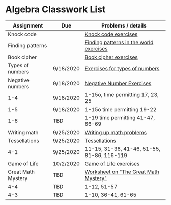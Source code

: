 # Algebra Classwork List

|Assignment | Due | Problems / details |
|-----------|-----|--------------------|
|Knock code |     | [Knock code exercises](https://docs.google.com/document/d/1U06XcsFspu8KAN_23WcwOCW-9xS24IluFGwGOy32qQg/edit?usp=sharing)|
|Finding patterns|| [Finding patterns in the world exercises](https://docs.google.com/document/d/1jFKtXioBGcuLrV7nrccva9nHKl5koOddg0Mj1-VoQ58/edit?usp=sharing)
|Book cipher|  | [Book cipher exercises](https://docs.google.com/document/d/1s5dAe8syztFvUHtvviae9B-AGhp1qBnq9PiJ9Q7VV3U/edit?usp=sharing)
|Types of numbers| 9/18/2020 | [Exercises for types of numbers](https://docs.google.com/document/d/1-ozoC4NtGDBL0-3st4QlNvHv716J5ykc2Q-Hc5dqLtI/edit?usp=sharing)
|Negative numbers| 9/18/2020 | [Negative Number Exercises](https://docs.google.com/document/d/1NxbFKaTzMugZuLuh_2_taqPBs3jO_bojAQH6ralrHPA/edit?usp=sharing)
|1-4 | 9/18/2020 | 1-15o, time permitting 17, 23, 25
|1-5 | 9/18/2020 | 1-15o time permitting 19-22
|1-6 | TBD | 1-19 time permitting 41-47, 66-69
|Writing math | 9/25/2020 | [Writing up math problems](https://docs.google.com/document/d/1WYWQXHy9xYz0OUAtWMa-5eTmRhXOpDDCkai-MrscKd0/edit?usp=sharing)
|Tessellations | 9/25/2020 | [Tessellations](https://docs.google.com/document/d/1l6g3_WWPxgOP-ggl2ReQB69R2gYpoIu2Rqoc06YMD3k/edit?usp=sharing)
|4-1| 9/25/2020 | 11-15, 31-36, 41-46, 51-55, 81-86, 116-119
|Game of Life| 10/2/2020| [Game of Life exercises](https://docs.google.com/document/d/1mMGr6HglQcq7N7yDCDPmUK6nzq2it2H7JsiPSIZgSFI/edit?usp=sharing)
|Great Math Mystery| TBD | [Worksheet on "The Great Math Mystery"](https://docs.google.com/document/d/1MYjovzS04UY-p52XPhUJqdLYsfGuUIAws4aahbFPntk/edit?usp=sharing)
|4-4| TBD | 1-12, 51-57
|4-3| TBD | 1-10, 36-41, 61-65
